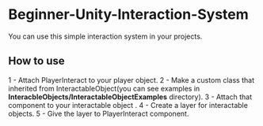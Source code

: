 # Beginner-Unity-Interaction-System
You can use this simple interaction system in your projects.
## How to use
1 - Attach PlayerInteract to your player object.
2 - Make a custom class that inherited from InteractableObject(you can see examples in __InteracbleObjects/InteractableObjectExamples__ directory).
3 - Attach that component to your interactable object .
4 - Create a layer for interactable objects.
5 - Give the layer to PlayerInteract component.
